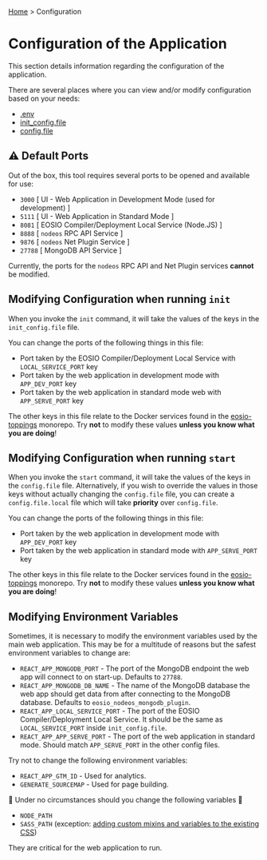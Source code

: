 [Home](README.md) > Configuration

# Configuration of the Application

This section details information regarding the configuration of the application. 

There are several places where you can view and/or modify configuration based on your needs:

* [.env](../.env)
* [init_config.file](../init_config.file)
* [config.file](../config.file)

## :warning: Default Ports

Out of the box, this tool requires several ports to be opened and available for use:

* `3000` [ UI - Web Application in Development Mode (used for development) ]
* `5111` [ UI - Web Application in Standard Mode ]
* `8081` [ EOSIO Compiler/Deployment Local Service (Node.JS) ]
* `8888` [ `nodeos` RPC API Service ] 
* `9876` [ `nodeos` Net Plugin Service ] 
* `27788` [ MongoDB API Service ]

Currently, the ports for the `nodeos` RPC API and Net Plugin services **cannot** be modified.

## Modifying Configuration when running `init`

When you invoke the `init` command, it will take the values of the keys in the `init_config.file` file.

You can change the ports of the following things in this file:

* Port taken by the EOSIO Compiler/Deployment Local Service with `LOCAL_SERVICE_PORT` key
* Port taken by the web application in development mode with `APP_DEV_PORT` key
* Port taken by the web application in standard mode web with `APP_SERVE_PORT` key

The other keys in this file relate to the Docker services found in the [eosio-toppings](https://github.com/EOSIO/eosio-toppings) monorepo. Try **not** to modify these values **unless you know what you are doing**!

## Modifying Configuration when running `start`

When you invoke the `start` command, it will take the values of the keys in the `config.file` file. Alternatively, if you wish to override the values in those keys without actually changing the `config.file` file, you can create a `config.file.local` file which will take **priority** over `config.file`.

You can change the ports of the following things in this file:

* Port taken by the web application in development mode with `APP_DEV_PORT` key
* Port taken by the web application in standard mode with `APP_SERVE_PORT` key

The other keys in this file relate to the Docker services found in the [eosio-toppings](https://github.com/EOSIO/eosio-toppings) monorepo. Try **not** to modify these values **unless you know what you are doing**!

## Modifying Environment Variables

Sometimes, it is necessary to modify the environment variables used by the main web application. This may be for a multitude of reasons but the safest environment variables to change are:

* `REACT_APP_MONGODB_PORT` - The port of the MongoDB endpoint the web app will connect to on start-up. Defaults to `27788`.
* `REACT_APP_MONGODB_DB_NAME` - The name of the MongoDB database the web app should get data from after connecting to the MongoDB database. Defaults to `eosio_nodeos_mongodb_plugin`. 
* `REACT_APP_LOCAL_SERVICE_PORT` - The port of the EOSIO Compiler/Deployment Local Service. It should be the same as `LOCAL_SERVICE_PORT` inside `init_config.file`. 
* `REACT_APP_APP_SERVE_PORT` - The port of the web application in standard mode. Should match `APP_SERVE_PORT` in the other config files.

Try not to change the following environment variables:

* `REACT_APP_GTM_ID` - Used for analytics.
* `GENERATE_SOURCEMAP` - Used for page building.

:no_good: Under no circumstances should you change the following variables :no_good:

* `NODE_PATH`
* `SASS_PATH` (exception: [adding custom mixins and variables to the existing CSS](development.md#custom-mixins-and-variables))

They are critical for the web application to run.
